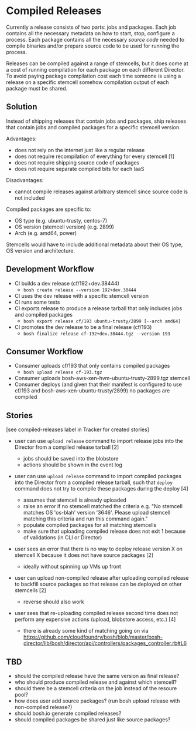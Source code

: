 # Compiled Releases

Currently a release consists of two parts: jobs and packages. Each job contains all the necessary metadata on how to start, stop, configure a process. Each package contains all the necessary *source code* needed to compile binaries and/or prepare source code to be used for running the process.

Releases can be compiled against a range of stemcells, but it does come at a cost of running compilation for each package on each different Director. To avoid paying package compilation cost each time someone is using a release on a specific stemcell somehow compilation output of each package must be shared.

## Solution

Instead of shipping releases that contain jobs and packages, ship releases that contain jobs and compiled packages for a specific stemcell version.

Advantages:

- does not rely on the internet just like a regular release
- does not require recompilation of everything for every stemcell [1]
- does not require shipping source code of packages
- does not require separate compiled bits for each IaaS

Disadvantages:

- cannot compile releases against arbitrary stemcell since source code is not included

Compiled packages are specific to:

- OS type (e.g. ubuntu-trusty, centos-7)
- OS version (stemcell version) (e.g. 2899)
- Arch (e.g. amd64, power)

Stemcells would have to include additional metadata about their OS type, OS version and architecture.

## Development Workflow

- CI builds a dev release (cf/192+dev.38444)
  - `bosh create release --version 192+dev.38444`
- CI uses the dev release with a specific stemcell version
- CI runs some tests
- CI exports release to produce a release tarball that only includes jobs and compiled packages
  - `bosh export release cf/193 ubuntu-trusty/2899 [--arch amd64]`
- CI promotes the dev release to be a final release (cf/193)
  - `bosh finalize release cf-192+dev.38444.tgz --version 193`

## Consumer Workflow

- Consumer uploads cf/193 that only contains compiled packages
  - `bosh upload release cf-193.tgz`
- Consumer uploads bosh-aws-xen-hvm-ubuntu-trusty-2899.tgz stemcell
- Consumer deploys (and given that their manifest is configured to use cf/193 and bosh-aws-xen-ubuntu-trusty/2899) no packages are compiled

## Stories

[see compiled-releases label in Tracker for created stories]

* user can use `upload release` command to import release jobs into the Director from a compiled release tarball [2]
  - jobs should be saved into the blobstore
  - actions should be shown in the event log

* user can use `upload release` command to import compiled packages into the Director from a compiled release tarball, such that `deploy` command does not try to compile these packages during the deploy [4]
  - assumes that stemcell is already uploaded
  - raise an error if no stemcell matched the criteria e.g. "No stemcell matches OS 'os-blah' version '3646'. Please upload stemcell matching this criteria and run this command again."
  - populate compiled packages for all matching stemcells
  - make sure that uploading compiled release does not exit 1 because of validations (in CLI or Director)

* user sees an error that there is no way to deploy release version X on stemcell X because it does not have source packages [2]
  - ideally without spinning up VMs up front

* user can upload non-compiled release after uploading compiled release to backfill source packages so that release can be deployed on other stemcells [2]
  - reverse should also work

* user sees that re-uploading compiled release second time does not perform any expensive actions (upload, blobstore access, etc.) [4]
  - there is already some kind of matching going on via https://github.com/cloudfoundry/bosh/blob/master/bosh-director/lib/bosh/director/api/controllers/packages_controller.rb#L6

## TBD

- should the compiled release have the same version as final release?
- who should produce compiled release and against which stemcell?
- should there be a stemcell criteria on the job instead of the resoure pool?
- how does user add source packages? (run bosh upload release with non-compiled release?)
- should bosh.io generate compiled releases?
- should compiled packages be shared just like source packages?
